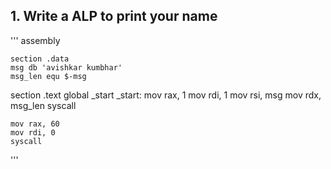 ## 1. Write a ALP to print your name

''' assembly

    section .data
    msg db 'avishkar kumbhar'
    msg_len equ $-msg

section .text
    global _start
_start:
    mov rax, 1
    mov rdi, 1
    mov rsi, msg
    mov rdx, msg_len
    syscall


    mov rax, 60
    mov rdi, 0
    syscall
    
'''